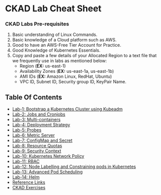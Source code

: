 
# CKAD Lab Cheat Sheet

### CKAD Labs Pre-requisites
1. Basic understanding of Linux Commands.
2. Basic knowledge of a Cloud platform such as AWS.
3. Good to have an AWS-Free Tier Account for Practice.
4. Good Knowledge of Kubernetes Essentials.
5. Copy and paste a few details of your Allocated Region to a text file that we frequently use in labs as mentioned below:
     - Region (**EX:** us-east-1)
     - Availability Zones (**EX:** us-east-1a, us-east-1b)
     - AMI IDs (**EX:** Amazon Linux, RedHat, Ubuntu)
     - VPC ID, Subnet ID, Security group ID, KeyPair Name.

## Table Of Contents
* [Lab-1: Bootstrap a Kubernetes Cluster using Kubeadm](https://github.com/Mehar-Nafis/CKAD/blob/main/Bootstrap%20a%20Kubernetes%20Cluster%20using%20Kubeadm.md)
* [Lab-2: Jobs and Cronjobs](https://github.com/Mehar-Nafis/CKAD/blob/main/Jobs%20and%20Cronjobs.md)
* [Lab-3: Multi-containers](https://github.com/Mehar-Nafis/CKAD/blob/main/Multi-containers.md)
* [Lab-4: Deployment Strategy](https://github.com/Mehar-Nafis/CKAD/blob/main/Deployment%20Strategy.md)
* [Lab-5: Probes](https://github.com/Mehar-Nafis/CKAD/blob/main/Probes.md)
* [Lab-6: Metric Server](https://github.com/Mehar-Nafis/CKAD/blob/main/Metric%20Server.md)
* [Lab-7: ConfigMap and Secret](https://github.com/Mehar-Nafis/CKAD/blob/main/ConfigMap%20and%20Secret.md)
* [Lab-8: Resource Quotas](https://github.com/Mehar-Nafis/CKAD/blob/main/Resource%20Quotas.md)
* [Lab-9: Security Context](https://github.com/Mehar-Nafis/CKAD/blob/main/Security%20Context.md)
* [Lab-10: Kubernetes Network Policy](https://github.com/Mehar-Nafis/CKAD/blob/main/Kubernetes%20Network%20Policy.md)
* [Lab-11: RBAC](https://github.com/Mehar-Nafis/CKAD/blob/main/RBAC.md)
* [Lab-12: Node Labelling and Constraining pods in Kubernetes](https://github.com/Mehar-Nafis/CKAD/blob/main/Node%20Labelling%20and%20Constraining%20pods%20in%20Kubernetes.md)
* [Lab-13: Advanced Pod Scheduling](https://github.com/Mehar-Nafis/CKAD/blob/main/Advanced%20Pod%20Scheduling.md)
* [Lab-14: Helm](https://github.com/Mehar-Nafis/CKAD/blob/main/Helm.md)
* [Reference Links](https://github.com/Mehar-Nafis/CKAD/blob/main/Reference%20Links.md)
* [CKAD Exercises](https://github.com/Mehar-Nafis/CKAD/blob/main/CKAD%20Exercises.md)

